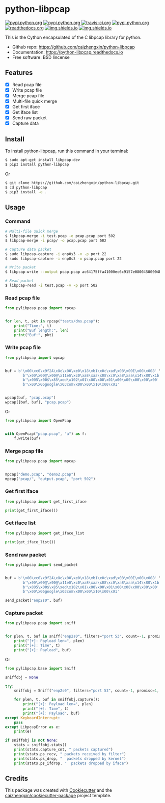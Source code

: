 # python-libpcap

[![pypi.python.org](https://img.shields.io/pypi/v/python-libpcap.svg)](https://pypi.python.org/pypi/python-libpcap)
[![pypi.python.org](https://img.shields.io/pypi/pyversions/python-libpcap.svg)](https://pypi.python.org/pypi/python-libpcap)
[![travis-ci.org](https://api.travis-ci.com/caizhengxin/python-libpcap.svg?branch=master)](https://travis-ci.org/JanKinCai/python-libpcap)
[![pypi.python.org](https://img.shields.io/pypi/dm/python-libpcap.svg)](https://pypi.python.org/pypi/python-libpcap)
[![readthedocs.org](https://readthedocs.org/projects/python-libpcap/badge/?version=latest)](https://python-libpcap.readthedocs.io/en/latest/?badge=latest)
[![img.shields.io](https://img.shields.io/github/languages/code-size/caizhengxin/python-libpcap)](https://pypi.python.org/pypi/python-libpcap)
[![img.shields.io](https://img.shields.io/pypi/l/python-libpcap)](https://github.com/caizhengxin/python-libpcap/blob/master/LICENSE)

This is the Cython encapsulated of the C libpcap library for python.

- Github repo: https://github.com/caizhengxin/python-libpcap
- Documentation: https://python-libpcap.readthedocs.io
- Free software: BSD lincense

## Features

- [x] Read pcap file
- [x] Write pcap file
- [x] Merge pcap file
- [x] Multi-file quick merge
- [x] Get first iface
- [x] Get iface list
- [x] Send raw packet
- [x] Capture data

## Install

To install python-libpcap, run this command in your terminal:

```bash
$ sudo apt-get install libpcap-dev
$ pip3 install python-libpcap
```

Or

```bash
$ git clone https://github.com/caizhengxin/python-libpcap.git
$ cd python-libpcap
$ pip3 install -e .
```

## Usage

### Command

```bash
# Multi-file quick merge
$ libpcap-merge -i test.pcap -o pcap.pcap port 502
$ libpcap-merge -i pcap/ -o pcap.pcap port 502

# Capture data packet
$ sudo libpcap-capture -i enp0s3 -v -p port 22
$ sudo libpcap-capture -i enp0s3 -o pcap.pcap port 22

# Write packet
$ libpcap-write --output pcap.pcap ac64175ffa41000ec6c9157e08004500004b8a1e400080060000c0a80002c0a80001c794006618e119b56ef0831d5018faf081910000030000231ee00000001d00c1020600c20f53494d415449432d524f4f542d4553c0010a

# Read packet
$ libpcap-read -i test.pcap -v -p port 502
```

### Read pcap file

```python
from pylibpcap.pcap import rpcap


for len, t, pkt in rpcap("tests/dns.pcap"):
    print("Time:", t)
    print("Buf length:", len)
    print("Buf:", pkt)
```

### Write pcap file

```python
from pylibpcap import wpcap


buf = b'\x00\xc0\x9f2A\x8c\x00\xe0\x18\xb1\x0c\xad\x08\x00E\x00\x008' \
        b'\x00\x00@\x00@\x11eG\xc0\xa8\xaa\x08\xc0\xa8\xaa\x14\x80\x1b' \
        b'\x005\x00$\x85\xed\x102\x01\x00\x00\x01\x00\x00\x00\x00\x00' \
        b'\x00\x06google\x03com\x00\x00\x10\x00\x01'


wpcap(buf, "pcap.pcap")
wpcap([buf, buf], "pcap.pcap")
```

Or

```python
from pylibpcap import OpenPcap


with OpenPcap("pcap.pcap", "a") as f:
    f.write(buf)
```

### Merge pcap file

```python
from pylibpcap.pcap import mpcap


mpcap("demo.pcap", "demo2.pcap")
mpcap("pcap/", "output.pcap", "port 502")
```

### Get first iface

```python
from pylibpcap import get_first_iface

print(get_first_iface())
```

### Get iface list

```python
from pylibpcap import get_iface_list

print(get_iface_list())
```

### Send raw packet

```python
from pylibpcap import send_packet


buf = b'\x00\xc0\x9f2A\x8c\x00\xe0\x18\xb1\x0c\xad\x08\x00E\x00\x008' \
        b'\x00\x00@\x00@\x11eG\xc0\xa8\xaa\x08\xc0\xa8\xaa\x14\x80\x1b' \
        b'\x005\x00$\x85\xed\x102\x01\x00\x00\x01\x00\x00\x00\x00\x00' \
        b'\x00\x06google\x03com\x00\x00\x10\x00\x01'

send_packet("enp2s0", buf)
```

### Capture packet

```python
from pylibpcap.pcap import sniff


for plen, t, buf in sniff("enp2s0", filters="port 53", count=-1, promisc=1, out_file="pcap.pcap"):
    print("[+]: Payload len=", plen)
    print("[+]: Time", t)
    print("[+]: Payload", buf)
```

Or

```python
from pylibpcap.base import Sniff

sniffobj = None

try:
    sniffobj = Sniff("enp2s0", filters="port 53", count=-1, promisc=1, out_file="pcap.pcap")

    for plen, t, buf in sniffobj.capture():
        print("[+]: Payload len=", plen)
        print("[+]: Time", t)
        print("[+]: Payload", buf)
except KeyboardInterrupt:
    pass
except LibpcapError as e:
    print(e)

if sniffobj is not None:
    stats = sniffobj.stats()
    print(stats.capture_cnt, " packets captured")
    print(stats.ps_recv, " packets received by filter")
    print(stats.ps_drop, "  packets dropped by kernel")
    print(stats.ps_ifdrop, "  packets dropped by iface")
```

## Credits

This package was created with [Cookiecutter](https://github.com/cookiecutter/cookiecutter) and the [caizhengxin/cookiecutter-package](https://github.com/caizhengxin/cookiecutter-package) project template.